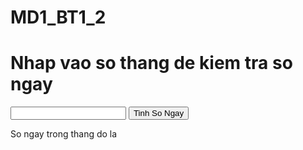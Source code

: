 # MD1_BT1_2
<!DOCTYPE html>
<html lang="en">
<head>
    <meta charset="UTF-8">
    <title>Title</title>
</head>
<body>
<h1> Nhap vao so thang de kiem tra so ngay</h1>
<input id="soThang" type="text">
<button id="soNgay" value="So Ngay" onclick="tinhSoNgay()">Tinh So Ngay</button>
<p> So ngay trong thang do la</p>
<p id="hienThi"></p>
<script>
    function tinhSoNgay() {
        let x = +document.getElementById('soThang').value;

        switch (x) {
            case 1:
            case 3:
            case 5:
            case 7:
            case 8:
            case 10:
            case 12:
                document.getElementById('hienThi').innerHTML = '31 ngay ';
                break;
            case 4:
            case 6:
            case 9:
            case 11:
                document.getElementById('hienThi').innerHTML = '30 ngay';
                break;
            case 2:
                document.getElementById('hienThi').innerHTML = '28 hoac 29 ngay';
                break;
        }

    }
</script>
</body>
</html>
